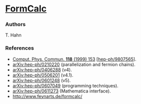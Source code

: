 [FormCalc](http://www.feynarts.de/formcalc/)
=========

### Authors

  T. Hahn

### References

 * [Comput. Phys. Commun. **118** (1999) 153](http://dx.doi.org/10.1016/S0010-4655%2898%2900173-8) [[hep-ph/9807565](http://arxiv.org/abs/hep-ph/9807565)].
 * [arXiv:hep-ph/0210220](http://arxiv.org/abs/hep-ph/0210220) (parallelization and fermion chains).
 * [arXiv:hep-ph/0406288](http://arxiv.org/abs/hep-ph/0406288) (v4).
 * [arXiv:hep-ph/0506201](http://arxiv.org/abs/hep-ph/0506201) (v4.1).
 * [arXiv:hep-ph/0601248](http://arxiv.org/abs/hep-ph/0601248) (v5).
 * [arXiv:hep-ph/0607049](http://arxiv.org/abs/hep-ph/0607049) (programming techniques).
 * [arXiv:hep-ph/0611273](http://arxiv.org/abs/hep-ph/0611273) (Mathematica interface).
 * http://www.feynarts.de/formcalc/
